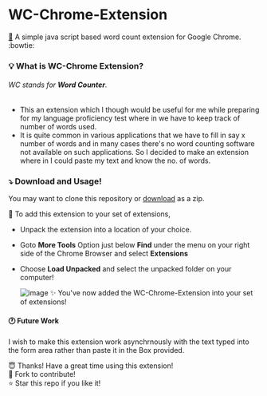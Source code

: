 # WC-Chrome-Extension
[:floppy_disk:](https://github.com/sakethramanujam/WC-Chrome-Extension/tree/6ec648f2c9d2c3173ccd4df99851352218f609f3)
A simple java script based word count extension for Google Chrome. :bowtie:

### :bulb: What is WC-Chrome Extension? 

###### WC stands for ***Word Counter***.

- This an  extension which I though would be useful for me while preparing for my language proficiency test where in we have to keep track of number of words used.
- It is quite common in various applications that we have to fill in say x number of words and in many cases there's no word counting software not available on such applications. So I decided to make an extension where in I could paste my text and know the no. of words.

### :arrow_heading_down: Download and Usage!

You may want to clone this repository or [download](https://github.com/sakethramanujam/WC-Chrome-Extension/tree/6ec648f2c9d2c3173ccd4df99851352218f609f3) as a zip.

:beginner: To add this extension to your set of extensions,

- Unpack the extension into a location of your choice.
- Goto **More Tools** Option just below **Find** under the menu on your right side of the Chrome Browser and select **Extensions**
- Choose **Load Unpacked** and select the unpacked folder on your computer!

    ![image](extension.gif)
    :sparkles: You've now added the WC-Chrome-Extension into your set of extensions!
 
#### :clock1: Future Work
I wish to make this extension work asynchrnously with the text typed into the form area rather than paste it in the Box provided.

:innocent: Thanks! Have a great time using this extension!  
:fork_and_knife: Fork to contribute!  
:star: Star this repo if you like it!
